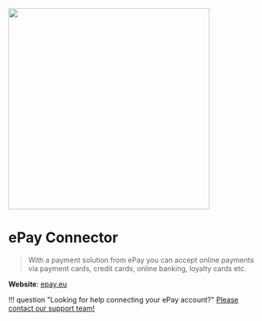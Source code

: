 <img src="https://static.openfintech.io/payment_providers/epay/logo.png?w=400" width="400px" >

# ePay Connector

> With a payment solution from ePay you can accept online payments via payment cards, credit cards, online banking, loyalty cards etc. 

**Website**: [epay.eu](http://www.epay.eu/epay-payment-solutions/)

!!! question "Looking for help connecting your ePay account?"
    [Please contact our support team!](mailto:{{custom.support_email}}ompany_name}})